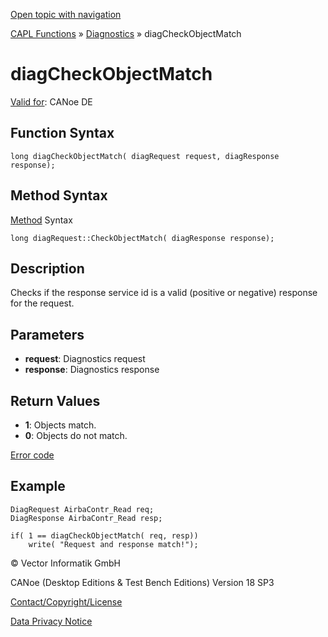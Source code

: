 [Open topic with navigation](../../../../../CANoeDEFamily.htm#Topics/CAPLFunctions/Diagnostics/Functions/CAPLfunctionDiagCheckObjectMatch.md)

[CAPL Functions](../../CAPLfunctions.md) » [Diagnostics](../CAPLfunctionsDiagnosticsOverview.md) » diagCheckObjectMatch

# diagCheckObjectMatch

[Valid for](../../../Shared/FeatureAvailability.md): CANoe DE

## Function Syntax

```plaintext
long diagCheckObjectMatch( diagRequest request, diagResponse response);
```

## Method Syntax

[Method](../../../Shared/CAPL/General/ClassesAndObjects.md) Syntax

```plaintext
long diagRequest::CheckObjectMatch( diagResponse response);
```

## Description

Checks if the response service id is a valid (positive or negative) response for the request.

## Parameters

- **request**: Diagnostics request
- **response**: Diagnostics response

## Return Values

- **1**: Objects match.
- **0**: Objects do not match.

[Error code](../CAPLfunctionsDiagnosticsErrorCode.md)

## Example

```plaintext
DiagRequest AirbaContr_Read req;
DiagResponse AirbaContr_Read resp;

if( 1 == diagCheckObjectMatch( req, resp))
    write( "Request and response match!");
```

© Vector Informatik GmbH

CANoe (Desktop Editions & Test Bench Editions) Version 18 SP3

[Contact/Copyright/License](../../../Shared/ContactCopyrightLicense.md)

[Data Privacy Notice](https://www.vector.com/int/en/company/get-info/privacy-policy/)